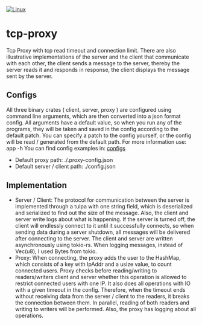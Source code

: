 [![Linux](https://github.com/dan4ik605743/tcp-proxy/actions/workflows/Linux.yml/badge.svg)](https://github.com/dan4ik605743/tcp-proxy/actions/workflows/Linux.yml)
# tcp-proxy

Tcp Proxy with tcp read timeout and connection limit. There are also illustrative implementations of the server and the client that communicate with each other, the client sends a message to the server, thereby the server reads it and responds in response, the client displays the message sent by the server.

## Configs
All three binary crates ( client, server, proxy ) are configured using command line arguments, which are then converted into a json format config. All arguments have a default value, so when you run any of the programs, they will be taken and saved in the config according to the default patch. You can specify a patch to the config yourself, or the config will be read / generated from the default path.
For more information use: app -h
You can find config examples in: <a href="https://github.com/dan4ik605743/tcp-proxy/tree/master/configs">configs</a> 

* Default proxy path: ./.proxy-config.json
* Default server / client path: ./config.json

## Implementation
* Server / Client: The protocol for communication between the server is implemented through a tulpa with one string field, which is deserialized and serialized to find out the size of the message. Also, the client and server write logs about what is happening. If the server is turned off, the client will endlessly connect to it until it successfully connects, so when sending data during a server shutdown, all messages will be delivered after connecting to the server. The client and server are written asynchronously using tokio-rs. When logging messages, instead of Vec(u8), I used Bytes from tokio.
* Proxy: When connecting, the proxy adds the user to the HashMap, which consists of a key with IpAddr and a usize value, to count connected users. Proxy checks before reading/writing to readers/writers client and server whether this operation is allowed to restrict connected users with one IP. It also does all operations with IO with a given timeout in the config. Therefore, when the timeout ends without receiving data from the server / client to the readers, it breaks the connection between them. In parallel, reading of both readers and writing to writers will be performed. Also, the proxy has logging about all operations. 